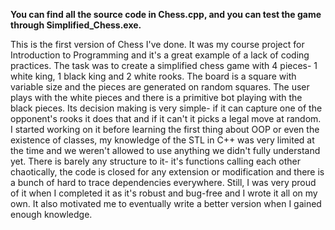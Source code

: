 **You can find all the source code in Chess.cpp, and you can test the game through Simplified_Chess.exe.**

This is the first version of Chess I've done. It was my course project for Introduction to Programming and it's a great example of a lack of coding practices.
The task was to create a simplified chess game with 4 pieces- 1 white king, 1 black king and 2 white rooks. 
The board is a square with variable size and the pieces are generated on random squares.
The user plays with the white pieces and there is a primitive bot playing with the black pieces. 
Its decision making is very simple- if it can capture one of the opponent's rooks it does that and if it can't it picks a legal move at random. 
I started working on it before learning the first thing about OOP or even the existence of classes, 
my knowledge of the STL in C++ was very limited at the time and we weren't allowed to use anything we didn't fully understand yet.
There is barely any structure to it- it's functions calling each other chaotically,
the code is closed for any extension or modification and there is a bunch of hard to trace dependencies everywhere.
Still, I was very proud of it when I completed it as it's robust and bug-free and I wrote it all on my own.
It also motivated me to eventually write a better version when I gained enough knowledge.


